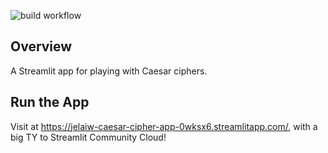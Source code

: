 ![build workflow](https://github.com/jelaiw/caesar-cipher/actions/workflows/build.yml/badge.svg)
## Overview
A Streamlit app for playing with Caesar ciphers.

## Run the App

Visit at https://jelaiw-caesar-cipher-app-0wksx6.streamlitapp.com/, with a big TY to Streamlit Community Cloud!
